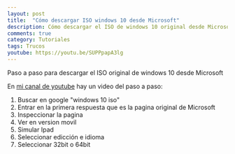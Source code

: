 ```yaml
---
layout: post
title:  "Cómo descargar ISO windows 10 desde Microsoft"
description: Cómo descargar el ISO de windows 10 original desde Microsoft
comments: true
category: Tutoriales
tags: Trucos
youtube: https://youtu.be/SUPPpapA3lg
---
```

Paso a paso para descargar el ISO original de windows 10 desde Microsoft

En <a target="_blank" href="{{ page.youtube }}">mi canal de youtube</a> hay un video del paso a paso:

1. Buscar en google "windows 10 iso"
2. Entrar en la primera respuesta que es la pagina original de Microsoft
3. Inspeccionar la pagina
4. Ver en version movil
5. Simular Ipad
6. Seleccionar edicción e idioma
7. Seleccionar 32bit o 64bit
